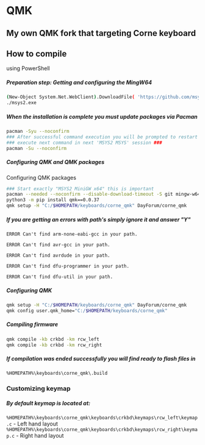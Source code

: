 # QMK
## My own QMK fork that targeting Corne keyboard

## How to compile 
using PowerShell
##### Preparation step: Getting and configuring the MingW64
```sh
(New-Object System.Net.WebClient).DownloadFile( 'https://github.com/msys2/msys2-installer/releases/download/2022-03-19/msys2-x86_64-20220319.exe', 'msys2.exe' )
./msys2.exe
```

##### When the installation is complete you must update packages via Pacman

```sh
pacman -Syu --noconfirm 
### After successful command execution you will be prompted to restart MinGW ###
### execute next command in next 'MSYS2 MSYS' session ###
pacman -Su --noconfirm
```

##### Configuring QMK and QMK packages
Configuring QMK packages
```sh
### Start exactly "MSYS2 MiniGW x64" this is important
pacman --needed --noconfirm --disable-download-timeout -S git mingw-w64-x86_64-toolchain mingw-w64-x86_64-python3-pip
python3 -m pip install qmk==0.0.37
qmk setup -H "C:/$HOMEPATH/keyboards/corne_qmk" DayForum/corne_qmk
```

##### If you are getting an errors with path's simply ignore it and answer "Y"
`ERROR Can't find arm-none-eabi-gcc in your path.`

`ERROR Can't find avr-gcc in your path.`

`ERROR Can't find avrdude in your path.`

`ERROR Can't find dfu-programmer in your path.`

`ERROR Can't find dfu-util in your path.`

##### Configuring QMK
```sh
qmk setup -H "C:/$HOMEPATH/keyboards/corne_qmk" DayForum/corne_qmk
qmk config user.qmk_home="C:/$HOMEPATH/keyboards/corne_qmk"
```

##### Compiling firmware
```sh
qmk compile -kb crkbd -km rcw_left
qmk compile -kb crkbd -km rcw_right
```

##### If compilation was ended successfully you will find ready to flash files in 
`%HOMEPATH%\keyboards\corne_qmk\.build`

### Customizing keymap
##### By default keymap is located at:
`%HOMEPATH%\keyboards\corne_qmk\keyboards\crkbd\keymaps\rcw_left\keymap.c` - Left hand layout
`%HOMEPATH%\keyboards\corne_qmk\keyboards\crkbd\keymaps\rcw_right\keymap.c` - Right hand layout
